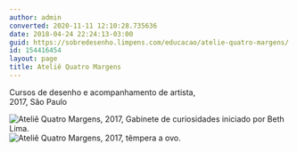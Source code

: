 ```yaml
---
author: admin
converted: 2020-11-11 12:10:28.735636
date: 2018-04-24 22:24:13-03:00
guid: https://sobredesenho.limpens.com/educacao/atelie-quatro-margens/
id: 154416454
layout: page
title: Ateliê Quatro Margens
---
```


Cursos de desenho e acompanhamento de artista,  
2017, São Paulo

![](/wp-content/uploads/2018/04/IMG_20171124_112440.jpg "Ateliê Quatro Margens, 2017, Gabinete de curiosidades iniciado por Beth Lima.")
![](/wp-content/uploads/2018/04/IMG_20171020_175026.jpg "Ateliê Quatro Margens, 2017, têmpera a ovo.")

&nbsp;
